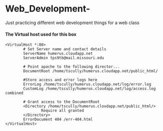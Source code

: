 # Web_Development-
Just practicing different web development things for a web class 


#### The Virtual host used for this box 
```
<VirtualHost *:80>
        # Set Server name and contact details
        ServerName humerus.cloudapp.net
        ServerAdmin tps9tb@mail.missouri.edu

        # Point apache to the following director...
        DocumentRoot /home/tscully/humerus.cloudapp.net/public_html/

        #Store access and error logs here
        ErrorLog /home/tscully/humerus.cloudapp.net/log/error.log
        CustomLog /home/tscully/humerus.cloudapp.net/log/access.log combined

        # Grant access to the DocumentRoot
        <Directory /home/tscully/humerus.cloudapp.net/public_html/>
                Require all granted
        </Directory>
        ErrorDocument 404 /err-404.html
</VirtualHost>
```
